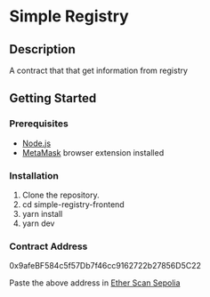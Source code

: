 # Simple Registry

## Description

A contract that that get information from registry

## Getting Started

### Prerequisites

- [Node.js](https://nodejs.org/)
- [MetaMask](https://metamask.io/) browser extension installed

### Installation

1. Clone the repository.
2. cd simple-registry-frontend
3. yarn install
4. yarn dev

### Contract Address

0x9afeBF584c5f57Db7f46cc9162722b27856D5C22

Paste the above address in [Ether Scan Sepolia](https://sepolia.etherscan.io/address/0x1b44F3514812d835EB1BDB0acB33d3fA3351Ee43)
